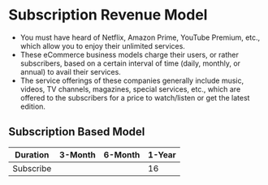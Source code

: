 # Subscription Revenue Model

- You must have heard of Netflix, Amazon Prime, YouTube Premium, etc., which allow you to enjoy their unlimited services.
- These eCommerce business models charge their users, or rather subscribers, based on a certain interval of time (daily, monthly, or annual) to avail their services.
- The service offerings of these companies generally include music, videos, TV channels, magazines, special services, etc., which are offered to the subscribers for a price to watch/listen or get the latest edition.

## Subscription Based Model

| Duration   | 3-Month | 6-Month | 1-Year |
|------------|---------|---------|--------|
| Subscribe   |         |         | 16     |
